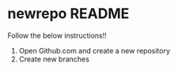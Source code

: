 # newrepo README
Follow the below instructions!!
1. Open Github.com and create a new repository
2. Create new branches